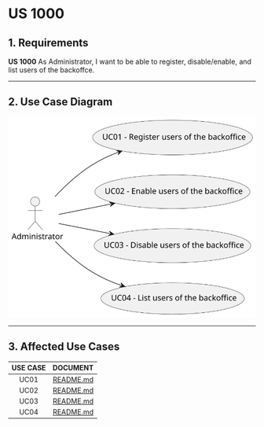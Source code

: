 # US 1000

## 1. Requirements

**US 1000** As Administrator, I want to be able to register, disable/enable, and list users of the backoffce.

---

## 2. Use Case Diagram 

![us1000-use-case-diagram.svg](diagram%2Fsvg%2Fus1000-use-case-diagram.svg)

---

## 3. Affected Use Cases

| USE CASE |                                        DOCUMENT                                        |
|:--------:|:--------------------------------------------------------------------------------------:|
|   UC01   |                      [README.md](..%2F..%2Fuc%2Fuc01%2FREADME.md)                      |
|   UC02   |                      [README.md](..%2F..%2Fuc%2Fuc02%2FREADME.md)                      |
|   UC03   |                      [README.md](..%2F..%2Fuc%2Fuc03%2FREADME.md)                      |
|   UC04   |                      [README.md](..%2F..%2Fuc%2Fuc04%2FREADME.md)                      |
